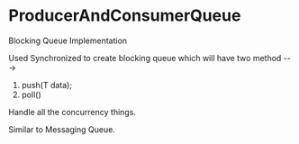 # ProducerAndConsumerQueue
Blocking Queue Implementation

Used Synchronized to create blocking queue which will have two method --->

1. push(T data);
2. poll()

Handle all the concurrency things.

Similar to Messaging Queue.
